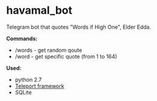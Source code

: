 # havamal_bot

Telegram bot that quotes "Words if High One", Elder Edda.

**Commands:**
- /words - get random qoute
- /word <number> - get specific quote (from 1 to 164) 

**Used:**
- python 2.7
- [Teleport framework](https://github.com/nickoala/telepot)
- SQLite 

